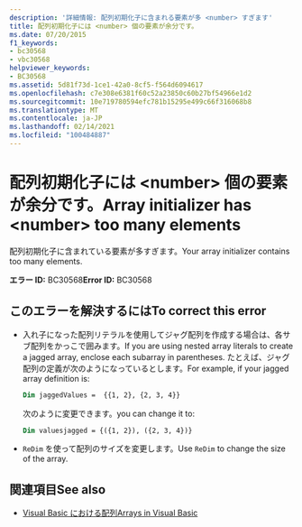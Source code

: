 ```yaml
---
description: '詳細情報: 配列初期化子に含まれる要素が多 <number> すぎます'
title: 配列初期化子には <number> 個の要素が余分です。
ms.date: 07/20/2015
f1_keywords:
- bc30568
- vbc30568
helpviewer_keywords:
- BC30568
ms.assetid: 5d81f73d-1ce1-42a0-8cf5-f564d6094617
ms.openlocfilehash: c7e308e6381f60c52a23850c60b27bf54966e1d2
ms.sourcegitcommit: 10e719780594efc781b15295e499c66f316068b8
ms.translationtype: MT
ms.contentlocale: ja-JP
ms.lasthandoff: 02/14/2021
ms.locfileid: "100484887"
---
```

# <a name="array-initializer-has-number-too-many-elements"></a><span data-ttu-id="30256-103">配列初期化子には \<number> 個の要素が余分です。</span><span class="sxs-lookup"><span data-stu-id="30256-103">Array initializer has \<number> too many elements</span></span>

<span data-ttu-id="30256-104">配列初期化子に含まれている要素が多すぎます。</span><span class="sxs-lookup"><span data-stu-id="30256-104">Your array initializer contains too many elements.</span></span>

<span data-ttu-id="30256-105">**エラー ID:** BC30568</span><span class="sxs-lookup"><span data-stu-id="30256-105">**Error ID:** BC30568</span></span>

## <a name="to-correct-this-error"></a><span data-ttu-id="30256-106">このエラーを解決するには</span><span class="sxs-lookup"><span data-stu-id="30256-106">To correct this error</span></span>

- <span data-ttu-id="30256-107">入れ子になった配列リテラルを使用してジャグ配列を作成する場合は、各サブ配列をかっこで囲みます。</span><span class="sxs-lookup"><span data-stu-id="30256-107">If you are using nested array literals to create a jagged array, enclose each subarray in parentheses.</span></span> <span data-ttu-id="30256-108">たとえば、ジャグ配列の定義が次のようになっているとします。</span><span class="sxs-lookup"><span data-stu-id="30256-108">For example, if your jagged array definition is:</span></span>

  ```vb
  Dim jaggedValues =  {{1, 2}, {2, 3, 4}}
  ```

  <span data-ttu-id="30256-109">次のように変更できます。</span><span class="sxs-lookup"><span data-stu-id="30256-109">you can change it to:</span></span>

  ```vb
  Dim valuesjagged = {({1, 2}), ({2, 3, 4})}
  ```

- <span data-ttu-id="30256-110">`ReDim` を使って配列のサイズを変更します。</span><span class="sxs-lookup"><span data-stu-id="30256-110">Use `ReDim` to change the size of the array.</span></span>

## <a name="see-also"></a><span data-ttu-id="30256-111">関連項目</span><span class="sxs-lookup"><span data-stu-id="30256-111">See also</span></span>

- [<span data-ttu-id="30256-112">Visual Basic における配列</span><span class="sxs-lookup"><span data-stu-id="30256-112">Arrays in Visual Basic</span></span>](../programming-guide/language-features/arrays/index.md)
